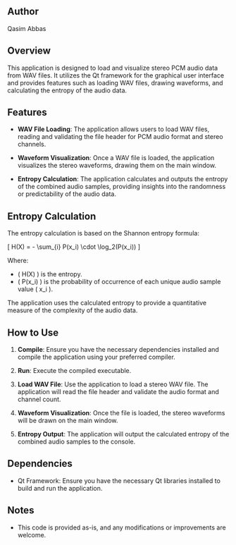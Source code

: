 
## Author
Qasim Abbas

## Overview
This application is designed to load and visualize stereo PCM audio data from WAV files. It utilizes the Qt framework for the graphical user interface and provides features such as loading WAV files, drawing waveforms, and calculating the entropy of the audio data.

## Features
- **WAV File Loading**: The application allows users to load WAV files, reading and validating the file header for PCM audio format and stereo channels.

- **Waveform Visualization**: Once a WAV file is loaded, the application visualizes the stereo waveforms, drawing them on the main window.

- **Entropy Calculation**: The application calculates and outputs the entropy of the combined audio samples, providing insights into the randomness or predictability of the audio data.

## Entropy Calculation
The entropy calculation is based on the Shannon entropy formula:

\[ H(X) = - \sum_{i} P(x_i) \cdot \log_2(P(x_i)) \]

Where:
- \( H(X) \) is the entropy.
- \( P(x_i) \) is the probability of occurrence of each unique audio sample value \( x_i \).

The application uses the calculated entropy to provide a quantitative measure of the complexity of the audio data.

## How to Use
1. **Compile**: Ensure you have the necessary dependencies installed and compile the application using your preferred compiler.

2. **Run**: Execute the compiled executable.

3. **Load WAV File**: Use the application to load a stereo WAV file. The application will read the file header and validate the audio format and channel count.

4. **Waveform Visualization**: Once the file is loaded, the stereo waveforms will be drawn on the main window.

5. **Entropy Output**: The application will output the calculated entropy of the combined audio samples to the console.

## Dependencies
- Qt Framework: Ensure you have the necessary Qt libraries installed to build and run the application.

## Notes
- This code is provided as-is, and any modifications or improvements are welcome.
